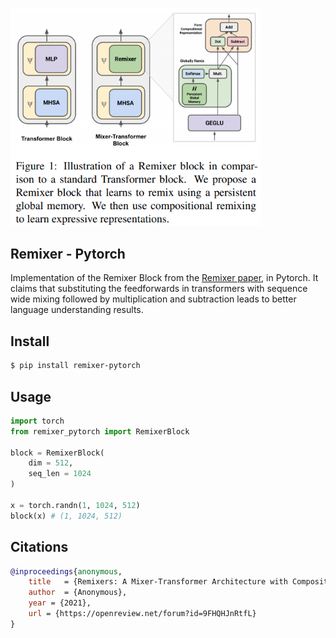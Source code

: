 <img src="./remixer.png" width="400px"></img>

## Remixer - Pytorch

Implementation of the Remixer Block from the <a href="https://openreview.net/pdf?id=9FHQHJnRtfL">Remixer paper</a>, in Pytorch. It claims that substituting the feedforwards in transformers with sequence wide mixing followed by multiplication and subtraction leads to better language understanding results.


## Install

```bash
$ pip install remixer-pytorch
```

## Usage

```python
import torch
from remixer_pytorch import RemixerBlock

block = RemixerBlock(
    dim = 512,
    seq_len = 1024
)

x = torch.randn(1, 1024, 512)
block(x) # (1, 1024, 512)
```

## Citations

```bibtex
@inproceedings{anonymous,
    title   = {Remixers: A Mixer-Transformer Architecture with Compositional Operators for Natural Language Understanding },
    author  = {Anonymous},
    year = {2021},
    url = {https://openreview.net/forum?id=9FHQHJnRtfL}
}
```
